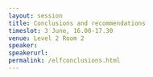 ```yaml
---
layout: session
title: Conclusions and recommendations
timeslot: 3 June, 16.00-17.30
venue: Level 2 Room 2
speaker:
speakerurl:
permalink: /elfconclusions.html
---
```



